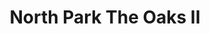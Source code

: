 ---
title: North Park The Oaks II
phone: (877) 660-9147
website: https://www.irvinecompanyapartments.com/communities/north-park
management: Irvine Management Company
tags: []
---
